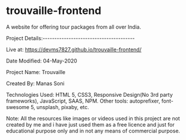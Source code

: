 # trouvaille-frontend
A website for offering tour packages from all over India.

Project Details:---------------------------------------

Live at: https://devms7827.github.io/trouvaille-frontend/

Date Modified: 04-May-2020

Project Name: Trouvaille

Created By: Manas Soni

Technologies Used: HTML 5, CSS3, Responsive Design(No 3rd party frameworks), JavaScript, SAAS, NPM. 
Other tools: autoprefixer, font-swesome 5, unsplash, pixaby, etc.

Note: All the resources like images or videos used in this project are not created by me and i have just used them as a free licence and just for educational purpose only and in not any means of commercial purpose.
